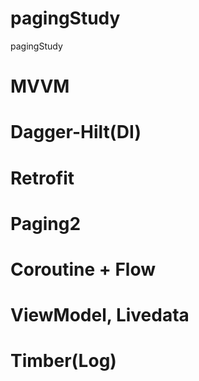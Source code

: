 # pagingStudy
pagingStudy

# MVVM
# Dagger-Hilt(DI)
# Retrofit
# Paging2
# Coroutine + Flow
# ViewModel, Livedata
# Timber(Log)
